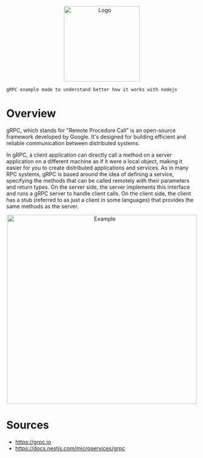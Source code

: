 <p align='center'>
    <img src='https://grpc.io/img/logos/grpc-logo.png' width='200' alt='Logo'>
</p>

```
gRPC example made to understand better how it works with nodejs
```

# Overview
gRPC, which stands for "Remote Procedure Call" is an open-source framework developed by Google. It's designed for building efficient and reliable communication between distributed systems.

In gRPC, a client application can directly call a method on a server application on a different machine as if it were a local object, making it easier for you to create distributed applications and services. As in many RPC systems, gRPC is based around the idea of defining a service, specifying the methods that can be called remotely with their parameters and return types. On the server side, the server implements this interface and runs a gRPC server to handle client calls. On the client side, the client has a stub (referred to as just a client in some languages) that provides the same methods as the server.

<p align='center'>
    <img src='https://grpc.io/img/landing-2.svg' width='500' alt='Example'>
</p>


# Sources

- https://grpc.io
- https://docs.nestjs.com/microservices/grpc